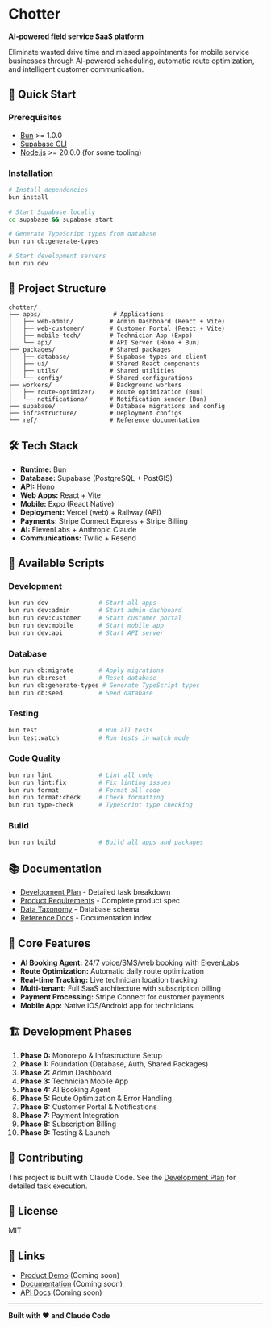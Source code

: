 # Chotter

**AI-powered field service SaaS platform**

Eliminate wasted drive time and missed appointments for mobile service businesses through AI-powered scheduling, automatic route optimization, and intelligent customer communication.

## 🚀 Quick Start

### Prerequisites

- [Bun](https://bun.sh) >= 1.0.0
- [Supabase CLI](https://supabase.com/docs/guides/cli)
- [Node.js](https://nodejs.org) >= 20.0.0 (for some tooling)

### Installation

```bash
# Install dependencies
bun install

# Start Supabase locally
cd supabase && supabase start

# Generate TypeScript types from database
bun run db:generate-types

# Start development servers
bun run dev
```

## 📁 Project Structure

```
chotter/
├── apps/                    # Applications
│   ├── web-admin/          # Admin Dashboard (React + Vite)
│   ├── web-customer/       # Customer Portal (React + Vite)
│   ├── mobile-tech/        # Technician App (Expo)
│   └── api/                # API Server (Hono + Bun)
├── packages/               # Shared packages
│   ├── database/           # Supabase types and client
│   ├── ui/                 # Shared React components
│   ├── utils/              # Shared utilities
│   └── config/             # Shared configurations
├── workers/                # Background workers
│   ├── route-optimizer/    # Route optimization (Bun)
│   └── notifications/      # Notification sender (Bun)
├── supabase/               # Database migrations and config
├── infrastructure/         # Deployment configs
└── ref/                    # Reference documentation
```

## 🛠️ Tech Stack

- **Runtime:** Bun
- **Database:** Supabase (PostgreSQL + PostGIS)
- **API:** Hono
- **Web Apps:** React + Vite
- **Mobile:** Expo (React Native)
- **Deployment:** Vercel (web) + Railway (API)
- **Payments:** Stripe Connect Express + Stripe Billing
- **AI:** ElevenLabs + Anthropic Claude
- **Communications:** Twilio + Resend

## 📜 Available Scripts

### Development

```bash
bun run dev              # Start all apps
bun run dev:admin        # Start admin dashboard
bun run dev:customer     # Start customer portal
bun run dev:mobile       # Start mobile app
bun run dev:api          # Start API server
```

### Database

```bash
bun run db:migrate       # Apply migrations
bun run db:reset         # Reset database
bun run db:generate-types # Generate TypeScript types
bun run db:seed          # Seed database
```

### Testing

```bash
bun test                 # Run all tests
bun test:watch           # Run tests in watch mode
```

### Code Quality

```bash
bun run lint             # Lint all code
bun run lint:fix         # Fix linting issues
bun run format           # Format all code
bun run format:check     # Check formatting
bun run type-check       # TypeScript type checking
```

### Build

```bash
bun run build            # Build all apps and packages
```

## 📚 Documentation

- [Development Plan](ref/chotter-dev-plan.md) - Detailed task breakdown
- [Product Requirements](ref/chotter-prd.md) - Complete product spec
- [Data Taxonomy](ref/chotter-taxonomy.md) - Database schema
- [Reference Docs](ref/README.md) - Documentation index

## 🎯 Core Features

- **AI Booking Agent:** 24/7 voice/SMS/web booking with ElevenLabs
- **Route Optimization:** Automatic daily route optimization
- **Real-time Tracking:** Live technician location tracking
- **Multi-tenant:** Full SaaS architecture with subscription billing
- **Payment Processing:** Stripe Connect for customer payments
- **Mobile App:** Native iOS/Android app for technicians

## 🏗️ Development Phases

1. **Phase 0:** Monorepo & Infrastructure Setup
2. **Phase 1:** Foundation (Database, Auth, Shared Packages)
3. **Phase 2:** Admin Dashboard
4. **Phase 3:** Technician Mobile App
5. **Phase 4:** AI Booking Agent
6. **Phase 5:** Route Optimization & Error Handling
7. **Phase 6:** Customer Portal & Notifications
8. **Phase 7:** Payment Integration
9. **Phase 8:** Subscription Billing
10. **Phase 9:** Testing & Launch

## 🤝 Contributing

This project is built with Claude Code. See the [Development Plan](ref/chotter-dev-plan.md) for detailed task execution.

## 📄 License

MIT

## 🔗 Links

- [Product Demo](#) (Coming soon)
- [Documentation](#) (Coming soon)
- [API Docs](#) (Coming soon)

---

**Built with ❤️ and Claude Code**
